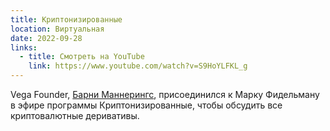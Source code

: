 ```yaml
---
title: Криптонизированные
location: Виртуальная
date: 2022-09-28
links:
  - title: Смотреть на YouTube
    link: https://www.youtube.com/watch?v=S9HoYLFKL_g 
---
```

Vega Founder, <a href="https://twitter.com/barnabee">Барни Маннерингс</a>, присоединился к Марку Фидельману в эфире программы Криптонизированные, чтобы обсудить все криптовалютные деривативы. 
